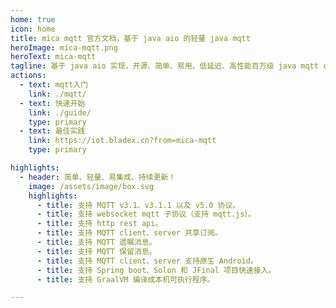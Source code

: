 ```yaml
---
home: true
icon: home
title: mica mqtt 官方文档，基于 java aio 的轻量 java mqtt
heroImage: mica-mqtt.png
heroText: mica-mqtt
tagline: 基于 java aio 实现，开源、简单、易用、低延迟、高性能百万级 java mqtt client 组件和 java mqtt broker 服务。
actions:
  - text: mqtt入门
    link: ./mqtt/
  - text: 快速开始
    link: ./guide/
    type: primary
  - text: 最佳实践
    link: https://iot.bladex.cn?from=mica-mqtt
    type: primary

highlights:
  - header: 简单、轻量、易集成、持续更新！
    image: /assets/image/box.svg
    highlights:
      - title: 支持 MQTT v3.1、v3.1.1 以及 v5.0 协议。
      - title: 支持 websocket mqtt 子协议（支持 mqtt.js）。
      - title: 支持 http rest api。
      - title: 支持 MQTT client、server 共享订阅。
      - title: 支持 MQTT 遗嘱消息。
      - title: 支持 MQTT 保留消息。
      - title: 支持 MQTT client、server 支持原生 Android。
      - title: 支持 Spring boot、Solon 和 JFinal 项目快速接入。
      - title: 支持 GraalVM 编译成本机可执行程序。

---
```

